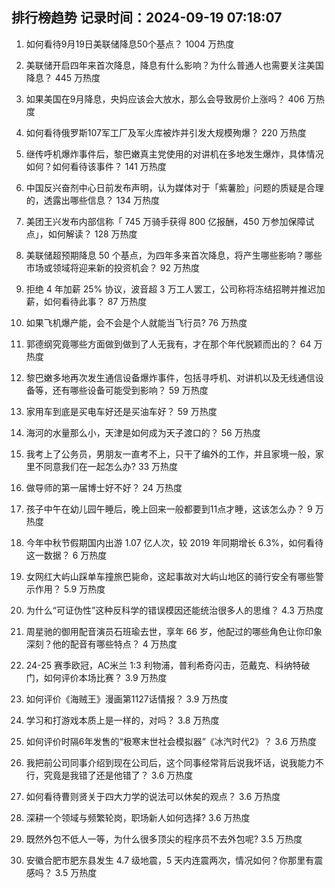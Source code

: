 
## 排行榜趋势 记录时间：2024-09-19 07:18:07
  
  1. 如何看待9月19日美联储降息50个基点？ 1004 万热度
    
  2. 美联储开启四年来首次降息，降息有什么影响？为什么普通人也需要关注美国降息？ 445 万热度
    
  3. 如果美国在9月降息，央妈应该会大放水，那么会导致房价上涨吗？ 406 万热度
    
  4. 如何看待俄罗斯107军工厂及军火库被炸并引发大规模殉爆？ 220 万热度
    
  5. 继传呼机爆炸事件后，黎巴嫩真主党使用的对讲机在多地发生爆炸，具体情况如何？如何看待该事件？ 141 万热度
    
  6. 中国反兴奋剂中心日前发布声明，认为媒体对于「紫薯脸」问题的质疑是合理的，透露出哪些信息？ 134 万热度
    
  7. 美团王兴发布内部信称「 745 万骑手获得 800 亿报酬，450 万参加保障试点」，如何解读？ 128 万热度
    
  8. 美联储超预期降息 50 个基点，为四年多来首次降息，将产生哪些影响？哪些市场或领域将迎来新的投资机会？ 92 万热度
    
  9. 拒绝 4 年加薪 25% 协议，波音超 3 万工人罢工，公司称将冻结招聘并推迟加薪，如何看待此事？ 87 万热度
    
  10. 如果飞机爆产能，会不会是个人就能当飞行员? 76 万热度
    
  11. 郭德纲究竟哪些方面做到做到了人无我有，才在那个年代脱颖而出的？ 64 万热度
    
  12. 黎巴嫩多地再次发生通信设备爆炸事件，包括寻呼机、对讲机以及无线通信设备等，还有哪些设备可能受到影响？ 59 万热度
    
  13. 家用车到底是买电车好还是买油车好？ 59 万热度
    
  14. 海河的水量那么小，天津是如何成为天子渡口的？ 56 万热度
    
  15. 我考上了公务员，男朋友一直考不上，只干了编外的工作，并且家境一般，家里不同意我们在一起怎么办? 33 万热度
    
  16. 做导师的第一届博士好不好？ 24 万热度
    
  17. 孩子中午在幼儿园午睡后，晚上回来一般都要到11点才睡，这该怎么办？ 9 万热度
    
  18. 今年中秋节假期国内出游 1.07 亿人次，较 2019 年同期增长 6.3%，如何看待这一数据？ 6 万热度
    
  19. ﻿女网红大屿山踩单车撞旅巴毙命，这起事故对大屿山地区的骑行安全有哪些警示作用？ 5.9 万热度
    
  20. 为什么“可证伪性”这种反科学的错误模因还能统治很多人的思维？ 4.3 万热度
    
  21. 周星驰的御用配音演员石班瑜去世，享年 66 岁，他配过的哪些角色让你印象深刻？他的配音有哪些特点？ 4 万热度
    
  22. 24-25 赛季欧冠，AC米兰 1:3 利物浦，普利希奇闪击，范戴克、科纳特破门，如何评价本场比赛？ 3.9 万热度
    
  23. 如何评价《海贼王》漫画第1127话情报？ 3.9 万热度
    
  24. 学习和打游戏本质上是一样的，对吗？ 3.8 万热度
    
  25. 如何评价时隔6年发售的“极寒末世社会模拟器”《冰汽时代2》？ 3.6 万热度
    
  26. 我把前公司同事介绍到现在公司后，这个同事经常背后说我坏话，说我能力不行，究竟是我错了还是他错了？ 3.6 万热度
    
  27. 如何看待曹则贤关于四大力学的说法可以休矣的观点？ 3.6 万热度
    
  28. 深耕一个领域与频繁轮岗，职场新人如何选择? 3.6 万热度
    
  29. 既然外包不低人一等，为什么很多顶尖的程序员不去外包呢? 3.5 万热度
    
  30. 安徽合肥市肥东县发生 4.7 级地震，5 天内连震两次，情况如何？你那里有震感吗？ 3.5 万热度
    